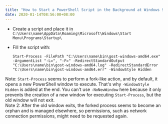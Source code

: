 ```yaml
---
title: "How to Start a PowerShell Script in the Background at Windows Startup"  
date: 2020-01-14T08:56:00+08:00  
---
```


* Create a script and place it in `C:\Users\name\AppData\Roaming\Microsoft\Windows\Start Menu\Programs\Startup\`  
* Fill the script with:

    ```shell
    Start-Process -FilePath "C:\Users\name\bin\gost-windows-amd64.exe" -ArgumentList "-L=", "-F=" -RedirectStandardOutput "C:\Users\name\bin\gost-windows-amd64.log" -RedirectStandardError "C:\Users\name\bin\gost-windows-amd64.err" -WindowStyle Hidden
    ```

Note: `Start-Process` seems to perform a fork-like action, and by default, it opens a new PowerShell window to execute. That's why `-WindowStyle Hidden` is added at the end. You can't use `-NoNewWindow` here because it only prevents the creation of a new window for executing `Start-Process`, but the old window will not exit.  
Note 2: After the old window exits, the forked process seems to become an orphan and is managed elsewhere, so permissions, such as network connection permissions, might need to be requested again.  